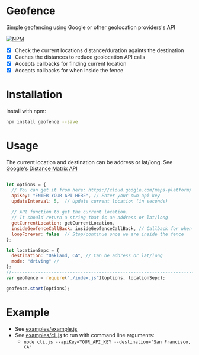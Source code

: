 # Geofence

Simple geofencing using Google or other geolocation providers's API

[![NPM](https://badge.fury.io/js/geofence.svg)](https://www.npmjs.com/package/geofence)

- [x] Check the current locations distance/duration againts the destination
- [x] Caches the distances to reduce geolocation API calls
- [x] Accepts callbacks for finding current location
- [x] Accepts callbacks for when inside the fence

# Installation

Install with npm:

```bash
npm install geofence --save
```

# Usage

The current location and destination can be address or lat/long. See [Google's Distance Matrix API](https://developers.google.com/maps/documentation/distance-matrix/intro)
```javascript

let options = {
  // You can get it from here: https://cloud.google.com/maps-platform/
  apiKey: "ENTER YOUR API HERE", // Enter your own api key
  updateInterval: 5,  // Update current location (in seconds)
  
  // API function to get the current location.
  // It should return a string that is an address or lat/long
  getCurrentLocation: getCurrentLocation, 
  insideGeofenceCallBack: insideGeofenceCallBack, // Callback for when we are inside the fence
  loopForever: false  // Stop/continue once we are inside the fence
};

let locationSepc = {
  destination: "Oakland, CA", // Can be address or lat/long
  mode: "driving" // 
};
//-----------------------------------------------------------------------------
var geofence = require("./index.js")(options, locationSepc);

geofence.start(options);
```

# Example
- See [examples/example.js](examples/example.js)
- See [examples/cli.js](examples/cli.js) to run with command line arguments:
    - `node cli.js --apiKey=YOUR_API_KEY --destination="San Francisco, CA"`